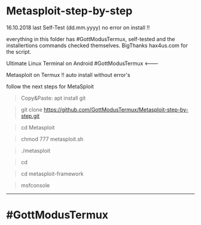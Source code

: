# Metasploit-step-by-step
16.10.2018 last Self-Test (dd.mm.yyyy)
no error on install !!
 
everything in this folder has #GottModusTermux, self-tested and the installertions commands checked themselves. 
BigThanks hax4us.com for the script.

Ultimate Linux Terminal on Android 
 #GottModusTermux <---

 Metasploit on Termux !!
 auto install without error's
 

follow the next steps for MetaSploit
 >Copy&Paste:
> apt install git

> git clone https://github.com/GottModusTermux/Metasploit-step-by-step.git

> cd Metasploit

> chmod 777 metasploit.sh

> ./metasploit

> cd

> cd metasploit-framework

> msfconsole


____
# #GottModusTermux 
